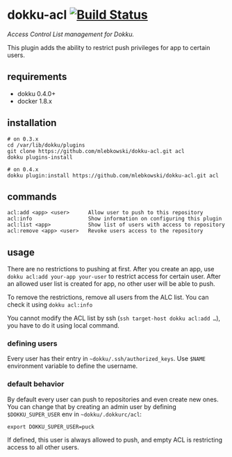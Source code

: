 # dokku-acl [![Build Status](https://img.shields.io/travis/mlebkowski/dokku-acl.svg?branch=master "Build Status")](https://travis-ci.org/mlebkowski/dokku-acl)

*Access Control List management for Dokku.* 

This plugin adds the ability to restrict push privileges for app to certain users.

## requirements

- dokku 0.4.0+
- docker 1.8.x

## installation

```shell
# on 0.3.x
cd /var/lib/dokku/plugins
git clone https://github.com/mlebkowski/dokku-acl.git acl
dokku plugins-install

# on 0.4.x
dokku plugin:install https://github.com/mlebkowski/dokku-acl.git acl
```

## commands

```shell
acl:add <app> <user>      Allow user to push to this repository
acl:info                  Show information on configuring this plugin
acl:list <app>            Show list of users with access to repository
acl:remove <app> <user>   Revoke users access to the repository
```

## usage

There are no restrictions to pushing at first. After you create an app, use `dokku acl:add your-app your-user` to
restrict access for certain user. After an allowed user list is created for app, no other user will be able to push.

To remove the restrictions, remove all users from the ALC list. You can check it using `dokku acl:info`

You cannot modify the ACL list by ssh (`ssh target-host dokku acl:add …`), you have to do it using local command.

### defining users

Every user has their entry in `~dokku/.ssh/authorized_keys`. Use `$NAME` environment variable to define the username.

### default behavior

By default every user can push to repositories and even create new ones. You can change that by creating an admin
user by defining `$DOKKU_SUPER_USER` env in `~dokku/.dokkurc/acl`:

```shell
export DOKKU_SUPER_USER=puck
```

If defined, this user is always allowed to push, and empty ACL is restricting access to all other users.
